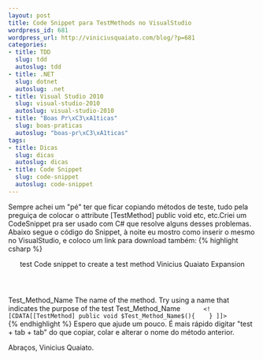 ```yaml
--- 
layout: post
title: Code Snippet para TestMethods no VisualStudio
wordpress_id: 681
wordpress_url: http://viniciusquaiato.com/blog/?p=681
categories: 
- title: TDD
  slug: tdd
  autoslug: tdd
- title: .NET
  slug: dotnet
  autoslug: .net
- title: Visual Studio 2010
  slug: visual-studio-2010
  autoslug: visual-studio-2010
- title: "Boas Pr\xC3\xA1ticas"
  slug: boas-praticas
  autoslug: "boas-pr\xC3\xA1ticas"
tags: 
- title: Dicas
  slug: dicas
  autoslug: dicas
- title: Code Snippet
  slug: code-snippet
  autoslug: code-snippet
---
```

Sempre achei um "pé" ter que ficar copiando métodos de teste, tudo pela preguiça de colocar o attribute [TestMethod] 
public void etc, etc.Criei um CodeSnippet pra ser usado com C# que resolve alguns desses problemas. Abaixo segue o código do Snippet, à noite eu mostro como inserir o mesmo no VisualStudio, e coloco um link para download também:
{% highlight csharp %}
    <header>      <title>Test Method</title>      <shortcut>test</shortcut>      <description>Code snippet to create a test method</description>      <author>Vinicius Quaiato</author>      <snippettypes>        <snippettype>Expansion</snippettype>      </snippettypes>    </header>    <snippet>      <declarations>        <literal>          <id>Test_Method_Name</id>          <tooltip>The name of the method. Try using a name that indicates the purpose of the test</tooltip>          <default>Test_Method_Name</default>       </literal>     </declarations>     </snippet></codesnippet></codesnippets>``       <![CDATA[[TestMethod]
public void $Test_Method_Name$(){    }
]]>     ``      
{% endhighlight %}
Espero que ajude um pouco. É mais rápido digitar "test + tab + tab" do que copiar, colar e alterar o nome do método anterior.

Abraços,
Vinicius Quaiato.

